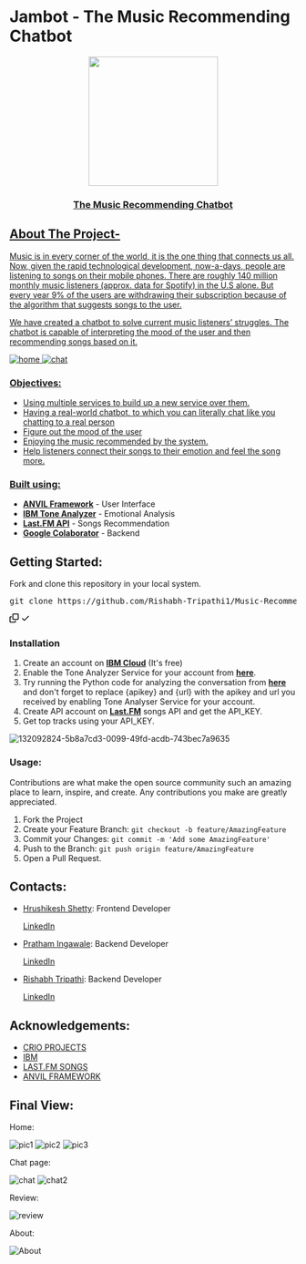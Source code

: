 # Jambot - The Music Recommending Chatbot
<p align ="center">
<a href="https://drive.google.com/uc?export=view&id=15-lMIpOgsvFUohyYGIaYa6B9I6uc2_La"><img src="https://drive.google.com/uc?export=view&id=15-lMIpOgsvFUohyYGIaYa6B9I6uc2_La" style="width: 227px; max-width: 100%; height: auto"/>
</p>
<h3 align ="center">
The Music Recommending Chatbot
</h3>

## About The Project-
<p>
Music is in every corner of the world, it is the one thing that connects us all. Now, given the rapid technological development, now-a-days, people are listening to songs on their mobile phones. There are roughly 140 million monthly music listeners (approx. data for Spotify) in the U.S alone. But every year 9% of the users are withdrawing their subscription because of the algorithm that suggests songs to the user.
  
We have created a chatbot to solve current music listeners’ struggles. The chatbot is capable of interpreting the mood of the user and then recommending songs based on it.
</p>

![home](https://user-images.githubusercontent.com/86038495/147598155-30042ae0-da8f-42a4-81e3-a073346e00dd.jpg)
![chat](https://user-images.githubusercontent.com/86038495/147598150-1ffd234e-915a-48a1-bf50-0100ba9fe3cf.jpg)

### Objectives:
<ul>
  <li>Using multiple services to build up a new service over them.</li>
  <li>Having a real-world chatbot, to which you can literally chat like you chatting to a real person</li>
  <li>Figure out the mood of the user</li>
  <li>Enjoying the music recommended by the system.</li>
  <li>Help listeners connect their songs to their emotion and feel the song more.</li>
</ul>

### Built using:
<ul>  
<li><strong><a href="https://anvil.works/" rel="nofollow">ANVIL Framework</a></strong> - User Interface</li>
<li><strong><a href="https://tone-analyzer-demo.ng.bluemix.net/" rel="nofollow">IBM Tone Analyzer</a></strong> - Emotional Analysis</li>
<li><strong><a href="https://www.last.fm/" rel="nofollow"> Last.FM API</a></strong> - Songs Recommendation</li>  
<li><strong><a href="https://colab.research.google.com" rel="nofollow"> Google Colaborator</a></strong> - Backend</li>  
</ul>

## Getting Started:
Fork and clone this repository in your local system.
<div class="highlight highlight-source-shell position-relative overflow-auto"><pre>git clone https://github.com/Rishabh-Tripathi1/Music-Recommending-Chatbot-.git</pre><div class="zeroclipboard-container position-absolute right-0 top-0">
    <clipboard-copy aria-label="Copy" class="ClipboardButton btn js-clipboard-copy m-2 p-0 tooltipped-no-delay" data-copy-feedback="Copied!" data-tooltip-direction="w" value="git clone https://github.com/Rishabh-Tripathi1/Music-Recommending-Chatbot-.git" tabindex="0" role="button" style="display: inherit;">
      <svg aria-hidden="true" height="16" viewBox="0 0 16 16" version="1.1" width="16" data-view-component="true" class="octicon octicon-copy js-clipboard-copy-icon m-2">
    <path fill-rule="evenodd" d="M0 6.75C0 5.784.784 5 1.75 5h1.5a.75.75 0 010 1.5h-1.5a.25.25 0 00-.25.25v7.5c0 .138.112.25.25.25h7.5a.25.25 0 00.25-.25v-1.5a.75.75 0 011.5 0v1.5A1.75 1.75 0 019.25 16h-7.5A1.75 1.75 0 010 14.25v-7.5z"></path><path fill-rule="evenodd" d="M5 1.75C5 .784 5.784 0 6.75 0h7.5C15.216 0 16 .784 16 1.75v7.5A1.75 1.75 0 0114.25 11h-7.5A1.75 1.75 0 015 9.25v-7.5zm1.75-.25a.25.25 0 00-.25.25v7.5c0 .138.112.25.25.25h7.5a.25.25 0 00.25-.25v-7.5a.25.25 0 00-.25-.25h-7.5z"></path>
</svg>
      <svg aria-hidden="true" height="16" viewBox="0 0 16 16" version="1.1" width="16" data-view-component="true" class="octicon octicon-check js-clipboard-check-icon color-fg-success m-2 d-none">
    <path fill-rule="evenodd" d="M13.78 4.22a.75.75 0 010 1.06l-7.25 7.25a.75.75 0 01-1.06 0L2.22 9.28a.75.75 0 011.06-1.06L6 10.94l6.72-6.72a.75.75 0 011.06 0z"></path>
</svg>
    </clipboard-copy>
  </div></div>

### Installation
<ol>
<li>Create an account on <strong><a href="https://cloud.ibm.com/" rel="nofollow">IBM Cloud</a></strong> (It's free)</li>
<li>Enable the Tone Analyzer Service for your account from <strong><a href="https://cloud.ibm.com/catalog/services/tone-analyzer" rel="nofollow">here</a></strong>.</li>
<li>Try running the Python code for analyzing the conversation from <strong><a href="https://cloud.ibm.com/apidocs/tone-analyzer?code=python#tone" rel="nofollow">here</a></strong> and don't forget to replace {apikey} and {url} with the apikey and url you received by enabling Tone Analyser Service for your account.</li>
<li>Create API account on <strong><a href="https://cloud.ibm.com/apidocs/tone-analyzer?code=python#tone" rel="nofollow">Last.FM</a></strong> songs API and get the API_KEY.</li>
<li>Get top tracks using your API_KEY.</li>
</ol>

![132092824-5b8a7cd3-0099-49fd-acdb-743bec7a9635](https://user-images.githubusercontent.com/86038495/147600632-9b4e581a-f20a-4e39-9139-02034ab10552.png)

### Usage:

Contributions are what make the open source community such an amazing place to learn, inspire, and create. Any contributions you make are greatly appreciated.
<ol>
  <li>Fork the Project</li>
  <li>Create your Feature Branch: <code>git checkout -b feature/AmazingFeature</code></li>
  <li>Commit your Changes: <code>git commit -m 'Add some AmazingFeature'</code></li>
  <li>Push to the Branch: <code>git push origin feature/AmazingFeature</code></li>
  <li>Open a Pull Request.</li>
</ol>

## Contacts:
<ul dir="auto">
<li>
<p dir="auto"><a href="https://github.com/KomalSangwan">Hrushikesh Shetty</a>: Frontend Developer</p>
<p dir="auto"><a href="https://www.linkedin.com/in/hrushikesh-shetty/" rel="nofollow">LinkedIn</a></p>
</li>
<li>
<p dir="auto"><a href="https://github.com/PRATHAM-SPS">Pratham Ingawale</a>: Backend Developer</p>
<p dir="auto"><a href="https://www.linkedin.com/in/pratham-ingawale-524288213/" rel="nofollow">LinkedIn</a></p>
</li>
<li>
<p dir="auto"><a href="https://github.com/Rishabh-Tripathi1">Rishabh Tripathi</a>: Backend Developer</p>
<p dir="auto"><a href="https://www.linkedin.com/in/rishabhtripathi02/" rel="nofollow">LinkedIn</a></p>
</li>
</ul>

## Acknowledgements:
<ul dir="auto">
<li><a href="https://www.crio.do/projects/" rel="nofollow">CRIO PROJECTS</a></li>
<li><a href="https://cloud.ibm.com/" rel="nofollow">IBM</a></li>
<li><a href="https://www.last.fm/" rel="nofollow">LAST.FM SONGS</a></li>
<li><a href="https://anvil.works/" rel="nofollow">ANVIL FRAMEWORK</a></li>
</ul>

## Final View:
Home:

![pic1](https://user-images.githubusercontent.com/86038495/147602167-862659f4-0846-4c3e-a7c9-375b41550ba7.jpg)
![pic2](https://user-images.githubusercontent.com/86038495/147602231-5b0594f6-cefb-49c1-94c5-b37be6f5e91a.jpg)
![pic3](https://user-images.githubusercontent.com/86038495/147602236-e9f712ae-be92-4086-95d1-b490eb118a05.jpg)

Chat page:

![chat](https://user-images.githubusercontent.com/86038495/147602377-2b5f82bf-0512-428b-9315-943d47391f2f.jpg)
![chat2](https://user-images.githubusercontent.com/86038495/147602439-efea1b1e-b72d-43fe-8051-0c8b70312b13.jpg)

Review:

![review](https://user-images.githubusercontent.com/86038495/147602518-9bb97a1f-8fa4-42df-bdb5-e1cdd7b5fdb1.jpg)

About:

![About](https://user-images.githubusercontent.com/86038495/147602560-1b994b8b-2af6-46b1-a158-448bfbd7afaa.jpg)

